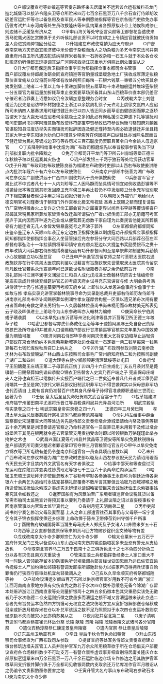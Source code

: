 <!-- { "loadSidebar": true } -->
　　○户部议覆宣府等处镇巡等官奏东路怀来去居庸关不远若该仓运有粮料虽龙门迤北城堡可以接济令隆庆卫等仓所贮米四万七百余石黑豆万八千余石宜行侍郎胡汝砺差官运贮怀等仓以备急用及查军民人等奉例愿纳指挥等官在京各衙门吏欲免办事历役考试并山东河南等处生员改拨隆庆等州县纳粟者各照原拟赴仓上纳俟秋成停止则边储不乏缓急有济从之
　　○甲申山海关等处守臣言朵颜等卫都督花当遣使来贡马驼鹰犬因乞赏赐俱于关外听候礼部议贡不以时宜却之上令镇巡官就彼抚待贡物差人赍进赏赐俾领回分给之
　　○升福建左布政使常麟为应天府府尹
　　○户部奏南京地方灾伤亟宜赈济彼中米价倍于杂粮而活人之功杂粮为多乞今南京法司并南直隶府州县卫所凡遇囚犯该纳赎罪米者每米一石折收杂粮一石五斗就于本处各仓收贮赈济仍听侍郎王琼提调其湖广河南狭西浙江灾重地方俱照此例处置诏从之
　　○升大宁都司保定后卫指挥佥事李实为都指挥佥事本都司佥书管事
　　○乙酉户部议覆左侍郎胡汝砺会同宣府镇巡等官酌量城堡缓急地土广狭收成厚薄定拟粮草价直宜俯从众议将蔚州等堡有收处所照旧每粮一石银六钱草一束银五分给买其余摘发别堡上纳者二十里以上每十里递加脚价银五厘草每十束递加般运并堆垛签柴银一分五厘官为雇运量加折耗草束止查紧要草场买备其山东山西粮草价直本部仍差官守催迟者治罪奏上诏悉如议仍令汝砺加意整理务合时宜
　　○丙戌勒大学士刘健谢迁为民先是诏访举怀材抱德之士浙江以余姚周礼徐子元许龙上虞徐文彪四人应诏所司未纳四人屡奏求用时瑾恨健迁未已以四人皆迁同乡而草诏由健欲因而罪之逐矫旨谓天下至大岂无可应诏者何余姚隐士之多如此必有徇私援引之弊遂下礼等镇抚司鞫问吏部尚书刘宇阿瑾意劾布政使林符邵宝李赞参政伍符参议尚衡马辂知府刘麟推官谌聪知县汪度访举失实而镇抚司狱辞因连及健迁瑾持至内阁必欲逮健迁并坐且籍其家大学士李东阳徐为劝角□羊瑾意少释焦芳在傍因抗声曰纵轻处亦当除名既而旨下健迁皆为民礼等谪戍边卫符等各罚米三百石聪度仍罢职且著令自今余姚人毋选京官
　　○丁亥降刑科给事中沈炤为湖广布政司照磨炤先以奉旨按事参官失当下狱刑部拟复职内批令降黜之
　　○免万全都司开平龙门等卫所云州赤城等堡正德三年秋粮子粒以抚巡奏其灾伤也
　　○诏户部发银三千两于独石等处给赏获功官军○戊子升湖广布政司右布政使陈良器为福建左布政使时吏部以山西右布政使姜洪陪点内批洪年既六十有六令以左布政使致仕
　　○升南京户部郎中张善为湖广布政司左参议湖广副使洪远于广西四川副使刘丙于贵州俱按察使
　　○兵部言军官子弟比试不中式者凡七十一人内刘珍等二人因马蹶而坠具情可悯宜如例收选彭镇等不准袭替张本等宜禠其职发回原卫充军俟三年再比若仍不中发烟瘴卫分永充军役别取户下相应袭替者俟试中用之得旨如拟仍著为令
　　○以朝阳关外猫竹厂地给付大德玄明官初刘瑾奏请于朝阳门外作宫奉北极玄帝祝延  圣寿上既赐之额而瑾复请猫竹厂空地供赡香火上复许之仍命工部会官为之履亩定界以闻尚书李鐩等覆请移咨户部蠲其常税民家所葬坟冢皆责令改迁盖所谓猫竹厂者止据传闻工部亦无册籍可考军民庐于其内因而开种遂为己业或从便营葬无虑数千家自瑾为此奏民皆他徙其所葬骸骨有力能迁者无几人余皆发毁暴露冤号之声沸于郭外
　　○左军都督府都督同知庄鉴卒鉴辽东人天顺四年袭辽东定边右卫指挥使屡以剿虏寇功升都指挥佥事都指挥同知都指挥使都指挥佥事召入坐营管操后充左参将分守大同西路以兵部荐召莅左军都督府事弘治十一年挂镇朔将军印镇守宣府虏众犯边以大捷玺书奖励受银币之赉十四年改镇大同兵部右侍郎熊绣奏鉴经画有功升都督同知至是卒祭葬如制鉴知兵勤慎小心故屡能立功以至显官
　　○己丑申严休退官员留京师之禁时革职太医院右通政施钦亦在行中其弟太医院院判鉴以世藉言有旨施钦既先世徵取隶太医院其令留京师凡致仕官若系永乐宣德年间已逮数世名附版籍者亦容之余仍依前旨行
　　○南京礼部尚书江澜卒澜字文澜浙江仁和县人成化戊戌进士改翰林院庶吉士除编修修  宪庙实录成升侍读充经筵讲官乙卯考应天府乡试寻充东宫讲官与修  大明会典考满进侍读学士仍与修通鉴纂要再考顺天府乡试  上即位以从龙恩进詹事府少詹事学士如故与修  孝庙实录充讲官掌翰林院事寻命为实录副总裁升吏部右侍郎历左侍郎寻进南京礼部尚书卒讣闻赐祭葬如例澜性孝友谨厚尝构屋一区俱以遗兄弟舟次闸有覆舟者亟命剌舟救之果出男妇各一人久居翰林位虽尚书尚未柄用而卒故材美无所表见云子晓及晖俱进士上弟晓今为山东参政晖亦入翰林为编修
　　○庚寅命长宁伯周彧子瑭袭爵
　　○以水旱免山东沂莒等州沾化利津等县并沂莒等卫所正德三年粮草子粒
　　○哈密卫都督写亦虎仙奏成化弘治等年于速擅阿黑麻王处自备己赀赎取狭巴及所夺金印并被虏人口请赐粮户部议行甘肃镇巡等官核实先年果为中国效劳量为赒恤可报
　　○赈济河南右侍郎毕亨奏河南灾伤重大乞将京边粮草止运轻赍户部议在京仓场仍纳本色具紫荆新城等处边仓每米一石定银一两二钱草每束一钱黑豆每石七钱贮库俟秋后召□上纳从之
　　○辛卯升湖广布政司参政刘琬云南参政沈林为右布政使琬湖广林山西山东按察司佥事毛广常州府知府杨二和为按察司副使广湖广二和四州
　　○遣大理寺右侍少卿颜颐寿清理延绥等处屯田
　　○鲁府邹平王阳鎕薨王庄靖王第二子母郭氏正统丁卯四月十六日生成化丁亥五月袭封至是薨辍朝一日赐祭葬如例谥曰恭懿○锦衣卫告替舍人史宾乃百户端之子  宪庙保母庄靖夫人之孙也宾祖玉以缌旗传升实授百户端代之已二世矣近奉旨凡传升者减半俸仍留用端其一也至是宾仍欲代父职兵部议旧制武职非军功不得世袭宾实以保母恩非军功也代否请自  上裁有旨宾仍准替百户终其身凡保母子孙得官准袭原职通前三世而止因著为令
　　○壬辰  皇太后圣旦免命妇贺赐文武百官宴于午门
　　○裁革福建漳州府福宁州莆田南平尤溪将乐晋江等县税课司局并光泽县河泊所
　　明武宗毅皇帝实录卷之四十七
明武宗毅皇帝实录卷之四十八
　　正德四年三月癸巳朔
　　孝肃太皇太后忌辰奉慈殿行祭礼遣驸马都尉樊凯祭裕陵
　　○命礼科左给事中薛金监察御史宋琏覆查大同等处边务先是侍郎文贵奏修墩台添城堡请给内帑及事例等银五十余万两至是刘瑾奏请差官察之乃命科道官各一员查筭已用未用若干及修过墩台城堡若干其见在银两就令差去官掌管支用贵初受命时即以所领银数万赂瑾瑾此举亦掩护之术也
　　○武昌兴国江夏等府州县并武昌等卫德安等所旱灾免夏秋税粮有差户部请究所司奏灾稽迟者罪诏掌印官夺俸三月管粮管屯官五月○甲午以旱灾免南京锦衣等卫所屯粮有差仍令差南京科道官各一员查具顷亩总数以闻
　　○乙未升广西布政司左参议林璇为湖广左参政时吏部以璇及山西左参议倪天民为请诏用璇而令天民去天字且禁内外文武官名有天字者俱改之
　　○给事中邵天和等查盘过河东运司在库赃罚并变卖过钞贯叚疋等银七千三百六十余两命贮内承运库
　　○哈密卫忠顺王速坛拜牙即使臣忽散木丁谷勒毋罕默各奏通事王永自称为朝廷近侍各索银六十余两乞为追给时永怙宠甚横礼部覆奏不敢斥言其罪但云哈密乃西域襟喉之地所遣使当加抚恤永索取之事虚实未辨谨以请诏哈密使臣来贡诚当抚恤王永索银事姑弗究其令如数还之
　　○暹罗国船有为风飘泊至广东境者镇巡官会议税其货以备军需市舶司太监熊宣计得预其事以要利乃奏请于  上礼部议阻之诏以宣妄榄事权令回南京管事以内官监太监毕真代之
　　○昏刻月犯天阴南弟二星
　　○丙申吏部尚书刘宇奏乞修治父母及妻茔墓  上从之命工部遣官往莅其事仍与父母祭一坛宇复乞令其子锦衣指挥使俸还乡综理  上命改俸于陈州卫带俸莅钧州守御千户所事
　　○丁酉赐鲁府故辅国将军当滫生母马氏夫人郑氏及子女诸人口养赡米岁五十石
　　○海西等卫女直都督脱原保等来朝贡马匹方物赐钞锭织金文绮等物有差
　　○戊戌改南京太仆寺少卿郑宗仁为太仆寺少卿
　　○输太仓粟米十五万石于宣府怀来龙门三处以备边以山东山西河南灾伤其输边额粮犹多未至恐有警无从支给故也
　　○命取南北寄养马二万五千匹南十之三俱折色北十之七本色四分折色三分以各有灾伤且南方灾重故也
　　○管束庄浪土兵都指挥鲁经奏土人家口重大不可一时缺人管领欲存留本边防御免听邻境徵调兵部言经世受国恩而乃适已偷安宜谕令抚绥土人严加约束如邻镇有警调发即率所部驰赴协力以振家声毋得拥兵误事自贻罪悔仍行狭西守臣审处机宜勿轻徵调从之
　　○己亥以久旱命顺天府祈祭都城隍等神
　　○户部会议漕运岁额四百万石所以供京师官军岁用数不可省今湖广浙江江西河南南直隶地方俱有灾伤宜免之数若于水次四仓拨补恐缓急无备今除湖广存留本处赈济浙江江西南直隶等处则量折银两十之四五余仍徵本色其灾重勘实该免无徵者乃于水次临德二仓支运则折徵之数虽多而漕运之额不减又言漕运粮米该赴京通二仓者先有旨务运本色然四方饥馑可无权宜之法灾伤地方宜从宽折银解部送仓候秋成召籴或折放月粮存米在仓以补兑军该运之数不足乃照原拟于水次四仓支运补数则京储原额不失而被灾小民亦稍苏矣从之
　　○夜月犯井宿北第二星
　　○庚子清明节遣驸马都尉蔡震崔元林岳分祭  长陵  献陵  景陵  裕陵  茂陵泰陵文武诸司各分官陪祭
　　○遣仪宾杨淳祭恭仁康定景皇帝陵寝
　　○遣内官祭  恭让章皇后陵寝
　　○辽东盖州卫地震有声
　　○辛丑  皇后千秋令节免命妇朝贺
　　○升山东按察司佥事候直为广西布政司左参政
　　○提督宣府等处军务侍郎文贵奏宣府建立墩台修筑边墙夫匠管工人员并防护官军九万余众所用粮草欲于所在仓场借支户部覆议宣府各仓场粮料数少不可动支万一有警仓廪空虚误事非细宜别将居庸关隆庆仓本部原拟穵运粟米四万余石黑豆一万八千余石运贮临边仓场专作修边之用其防护官军粮草间支折银并脚价俱于万全都司见收银两数内支取余还万亿库准作官军月粮诏从之仍谕令文贵斟酌亟修要害之地
　　○壬寅升管大名府事山东布政司右参政石木□录为南京太仆寺少卿
